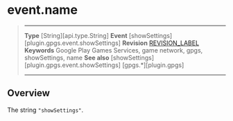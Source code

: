 # event.name

> --------------------- ------------------------------------------------------------------------------------------
> __Type__              [String][api.type.String]
> __Event__             [showSettings][plugin.gpgs.event.showSettings]
> __Revision__          [REVISION_LABEL](REVISION_URL)
> __Keywords__          Google Play Games Services, game network, gpgs, showSettings, name
> __See also__          [showSettings][plugin.gpgs.event.showSettings]
>						[gpgs.*][plugin.gpgs]
> --------------------- ------------------------------------------------------------------------------------------

## Overview

The string `"showSettings"`.